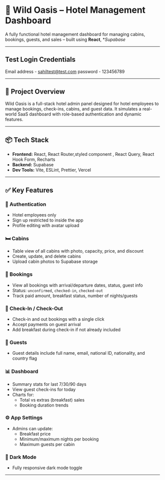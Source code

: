 # 🏨 Wild Oasis – Hotel Management Dashboard

A fully functional hotel management dashboard for managing cabins, bookings, guests, and sales – built using **React**, **Supabase*

---

## Test Login Credentials
Email address - sahiltest@test.com
password - 123456789


---

## 🧠 Project Overview

Wild Oasis is a full-stack hotel admin panel designed for hotel employees to manage bookings, check-ins, cabins, and guest data. It simulates a real-world SaaS dashboard with role-based authentication and dynamic features.

---

## 📦 Tech Stack

- **Frontend:** React, React Router,styled component , React Query, React Hook Form, Recharts  
- **Backend:** Supabase 
- **Dev Tools:** Vite, ESLint, Prettier, Vercel

---

## ✅ Key Features

### 🔐 Authentication
- Hotel employees only
- Sign up restricted to inside the app
- Profile editing with avatar upload

### 🛏️ Cabins
- Table view of all cabins with photo, capacity, price, and discount
- Create, update, and delete cabins
- Upload cabin photos to Supabase storage

### 📆 Bookings
- View all bookings with arrival/departure dates, status, guest info
- Status: `unconfirmed`, `checked-in`, `checked-out`
- Track paid amount, breakfast status, number of nights/guests

### 🧾 Check-In / Check-Out
- Check-in and out bookings with a single click
- Accept payments on guest arrival
- Add breakfast during check-in if not already included

### 👤 Guests
- Guest details include full name, email, national ID, nationality, and country flag

### 📊 Dashboard
- Summary stats for last 7/30/90 days
- View guest check-ins for today
- Charts for:
  - Total vs extras (breakfast) sales
  - Booking duration trends

### ⚙️ App Settings
- Admins can update:
  - Breakfast price
  - Minimum/maximum nights per booking
  - Maximum guests per cabin

### 🌙 Dark Mode
- Fully responsive dark mode toggle

---


